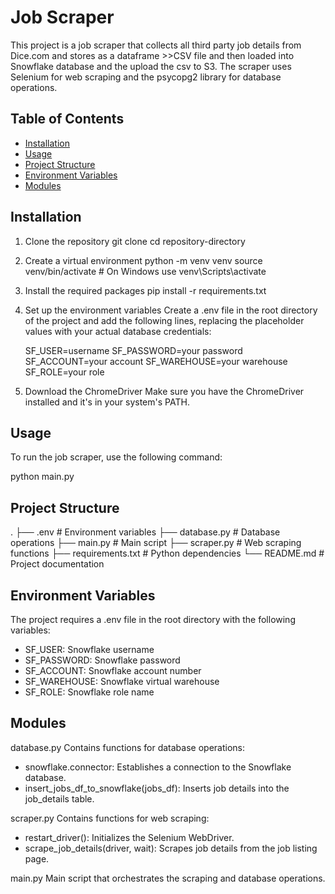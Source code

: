 # Job Scraper

This project is a job scraper that collects all third party job details from Dice.com and stores as a dataframe >>CSV file and then loaded into Snowflake database and the upload the csv to S3. The scraper uses Selenium for web scraping and the psycopg2 library for database operations.

## Table of Contents
- [Installation](#installation)
- [Usage](#usage)
- [Project Structure](#project-structure)
- [Environment Variables](#environment-variables)
- [Modules](#modules)

## Installation

1. Clone the repository
   git clone <repository-url>
   cd repository-directory

2. Create a virtual environment
   python -m venv venv
   source venv/bin/activate  # On Windows use venv\Scripts\activate

3. Install the required packages
   pip install -r requirements.txt

4. Set up the environment variables
   Create a .env file in the root directory of the project and add the following lines, replacing the placeholder values with your actual database credentials:

   SF_USER=username
   SF_PASSWORD=your password
   SF_ACCOUNT=your account 
   SF_WAREHOUSE=your warehouse
   SF_ROLE=your role

5. Download the ChromeDriver
   Make sure you have the ChromeDriver installed and it's in your system's PATH.

## Usage

To run the job scraper, use the following command:

python main.py

## Project Structure

.
├── .env                # Environment variables
├── database.py         # Database operations
├── main.py             # Main script
├── scraper.py          # Web scraping functions
├── requirements.txt    # Python dependencies
└── README.md           # Project documentation

## Environment Variables

The project requires a .env file in the root directory with the following variables:
* SF_USER: Snowflake username
* SF_PASSWORD: Snowflake password
* SF_ACCOUNT: Snowflake account number
* SF_WAREHOUSE: Snowflake virtual warehouse
* SF_ROLE: Snowflake role name

## Modules

database.py
Contains functions for database operations:
* snowflake.connector: Establishes a connection to the Snowflake database.
* insert_jobs_df_to_snowflake(jobs_df): Inserts job details into the job_details table.

scraper.py
Contains functions for web scraping:
* restart_driver(): Initializes the Selenium WebDriver.
* scrape_job_details(driver, wait): Scrapes job details from the job listing page.

main.py
Main script that orchestrates the scraping and database operations.

